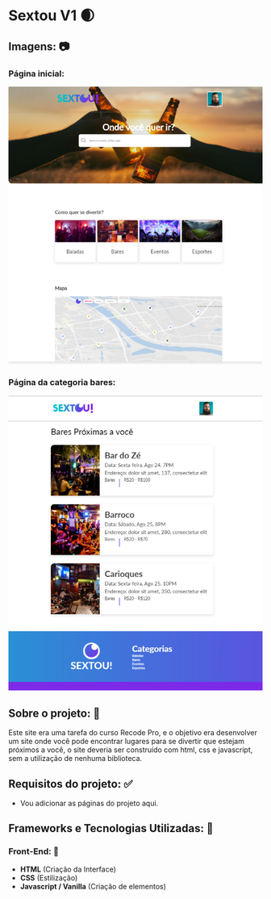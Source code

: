 # Sextou V1 🌒

## Imagens: 📷

### <strong>Página inicial:</strong>

![Feed](src/assets/prints/inicial.png)

### <strong>Página da categoria bares:</strong>

![Post image](src/assets/prints/categoria-bares.png)

## Sobre o projeto: 📃

Este site era uma tarefa do curso Recode Pro, e o objetivo era desenvolver um site onde você pode encontrar lugares para se divertir que estejam próximos a você, o site deveria ser construído com html, css e javascript, sem a utilização de nenhuma biblioteca.

## Requisitos do projeto: ✅

- Vou adicionar as páginas do projeto aqui.

## Frameworks e Tecnologias Utilizadas: 🌌

### Front-End: 🎨

- <strong>HTML</strong> (Criação da Interface)
- <strong>CSS</strong> (Estilização)
- <strong>Javascript / Vanilla</strong> (Criação de elementos)

